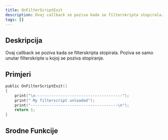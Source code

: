 ```yaml
---
title: OnFilterScriptExit
description: Ovaj callback se poziva kada se filterskripta stopirala.
tags: []
---
```


## Deskripcija

Ovaj callback se poziva kada se filterskripta stopirala. Poziva se samo unutar filterskripte u kojoj se poziva stopiranje.

## Primjeri

```c
public OnFilterScriptExit()
{
    print("\n--------------------------------------");
    print(" My filterscript unloaded");
    print("--------------------------------------\n");
    return 1;
}
```

## Srodne Funkcije
